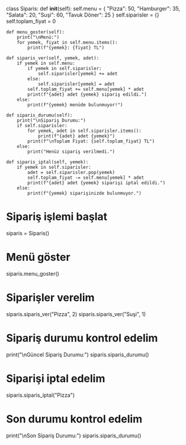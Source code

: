 class Siparis:
    def __init__(self):
        self.menu = {
            "Pizza": 50,
            "Hamburger": 35,
            "Salata": 20,
            "Suşi": 60,
            "Tavuk Döner": 25
        }
        self.siparisler = {}
        self.toplam_fiyat = 0

    def menu_goster(self):
        print("\nMenü:")
        for yemek, fiyat in self.menu.items():
            print(f"{yemek}: {fiyat} TL")

    def siparis_ver(self, yemek, adet):
        if yemek in self.menu:
            if yemek in self.siparisler:
                self.siparisler[yemek] += adet
            else:
                self.siparisler[yemek] = adet
            self.toplam_fiyat += self.menu[yemek] * adet
            print(f"{adet} adet {yemek} sipariş edildi.")
        else:
            print(f"{yemek} menüde bulunmuyor!")

    def siparis_durumu(self):
        print("\nSipariş Durumu:")
        if self.siparisler:
            for yemek, adet in self.siparisler.items():
                print(f"{adet} adet {yemek}")
            print(f"\nToplam Fiyat: {self.toplam_fiyat} TL")
        else:
            print("Henüz sipariş verilmedi.")

    def siparis_iptal(self, yemek):
        if yemek in self.siparisler:
            adet = self.siparisler.pop(yemek)
            self.toplam_fiyat -= self.menu[yemek] * adet
            print(f"{adet} adet {yemek} siparişi iptal edildi.")
        else:
            print(f"{yemek} siparişinizde bulunmuyor.")


# Sipariş işlemi başlat
siparis = Siparis()

# Menü göster
siparis.menu_goster()

# Siparişler verelim
siparis.siparis_ver("Pizza", 2)
siparis.siparis_ver("Suşi", 1)

# Sipariş durumu kontrol edelim
print("\nGüncel Sipariş Durumu:")
siparis.siparis_durumu()

# Siparişi iptal edelim
siparis.siparis_iptal("Pizza")

# Son durumu kontrol edelim
print("\nSon Sipariş Durumu:")
siparis.siparis_durumu()
